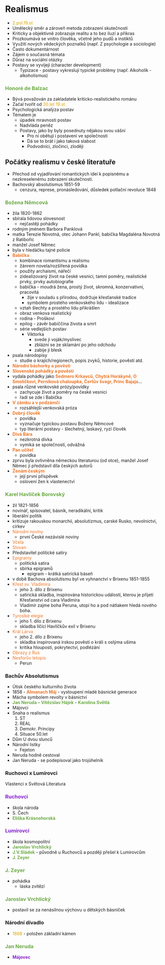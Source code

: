 # Realismus
* <span style="color: #DBA400">2.pol.19.st</span>
* Umělecký směr a zároveň metoda zobrazení skutečnosti
* Kriticky a objektivně zobrazuje realitu a to bez iluzí a příkras
* Prozkoumává se vnitro člověka, včetně jeho pudů a instiktů
* Využití nových vědeckých poznatků (např. Z psychologie a sociologie)
* Často dokumentárnost
* Zájem o současná témata
* Důraz na sociální otázky
* Postavy se vyvíjejí (character development)
  * Typizace - postavy vykreslují typické problémy (např. Alkoholik - alkoholismus)
 
### <span style="color: #6CAA46">**Honoré de Balzac**</span>
* Bývá považován za zakladatele kriticko-realistického románu
* Začal tvořit od <span style="color: #DBA400">30.let 19.st.</span>
* Psychologická analýza postav
* Tématem je 
  * úpadek mravnosti postav
  * Nadvláda peněz
  * Postavy, jako by byly posednuty nějakou svou vášní
    * Pro ní obětují i postavení ve společnosti
    * Dá se to brát i jako taková slabost
    * Podvodníci, zločinci, zloději

## Počátky realismu v české literatuře
* Přechod od vyjadřování romantických ideí k popisnému a nezkreselenému zobrazení skutečnosti.
* Bachovský absolutismus 1851-59
  * cenzura, represe, pronásledování, důsledek potlační revoluce 1848

### <span style="color: #6CAA46">**Božena Němcová**</span>
* žila 1820-1862
* sbírala lidovou slovesnost
  * nejčastěji pohádky
* rodným jménem Barbora Panklová
* matka Terezie Novotná, otec Johann Pankl, babička Magdaléna Novotná z Ratibořic
* manžel Josef Němec
* byla v hledáčku tajné policie
* <span style="color: #EC7627">**Babička**</span>
  * kombinace romantismu a realismu
  * žánrem novela/rozšířená povídka
  * použity archaismi, nářečí
  * zidealizovaný život na české vesnici, tamní poměry, realistické prvky, prvky autobiografie
  * babička - moudrá žena, prostý život, skromná, konzervativní, pracovitá
    * žije v souladu s přírodou, dodržuje křesťanské tradice
    * symbolem prostého venkovského lidu - idealizace
  * vztah šlechty a prostého lidu přikrášlen
  * obraz venkova realistický
  * rodina - Proškovi
  * epilog - závěr babiččina života a smrt
  * série vedlejších postav
    * Viktorka
      * svede ji voják/myslivec
      * zblázní se ze sklamání po jeho odchodu
      * zabije ji blesk
* psala národopisy
  * studie o krajích/regionech, popis zvyků, historie, pověstí atd.
* <span style="color: #EC7627">**Národní báchorky a pověsti**</span>
* <span style="color: #EC7627">**Slovenské pohádky a pověsti**</span>
* vydala pohádky jako <span style="color: #EC7627">**Sedmero Krkavců, Chytrá Horákyně, O Smolíčkovi, Perníková chaloupka, Čertův švagr, Princ Bajaja**</span>...
* psala různé venkovské prózy/povídky
  * zachycuje život a poměry na české vesnici
  * řadí se zde i Babička
* <span style="color: #EC7627">**V zámku a v podzámčí**</span>
  * rozsáhlejší venkovská próza
* <span style="color: #EC7627">**Dobrý člověk**</span>
  * povídka
  * vyznačuje typickou postavu Boženy Němcové
  * typ literární postavy - šlechetný, laskavý, ryzí člověk
* <span style="color: #EC7627">**Divá Bára**</span>
  * nezkrotná dívka
  * vymiká se společnosti, odvážná
* <span style="color: #EC7627">**Pan učitel**</span>
  * povídka
* zprvu byla ovlivněna německou literaturou (od otce), manžel Josef Němec ji představil díla českých autorů
* <span style="color: #EC7627">**Ženám českým**</span>
  * její první příspěvek
  * oslovení žen k vlastenectví




### <span style= "color: #6CAA46">Karel Havlíček Borovský</span>
* žil 1821-1856
* novinář, spisovatel, básník, neradikální, kritik
* liberální politik
* kritizuje rakouskou monarchii, absolutizmus, carské Rusko, nevolnictví, církev
* <span style="color: #EC7627">Národní noviny </span>
  * první České nezávislé noviny
* <span style="color: #EC7627">Včela</span>
* <span style="color: #EC7627">Slovan</span>
* Představitel politické satiry
* <span style="color: #EC7627">Epigramy</span>
  * politická satira
  * sbírka epigramů
    * epigram - krátká satirická báseň
* v době Bachova absolutismu byl ve vyhnanctví v Brixenu 1851-1855
* <span style="color: #EC7627">Křest sv. Vladimíra</span>
  * jeho 3. dílo z Brixenu
  * satirická skladba, inspirována historickou událostí, kterou je přijetí Křesťanství od cara Vladimíra
  * Vladimír zajme boha Peruna, utopí ho a pod nátlakem hledá nového boha.
* <span style="color: #EC7627">Tyroslké elegie</span>
  * jeho 1. dílo z Brixenu
  * skladba líčící Havlíčkův exil v Brixenu
* <span style="color: #EC7627">Král Lárva</span>
  * jeho 2. dílo z Brixenu
  * skladba inspirovaná irskou pověstí o králi s oslýma ušima
  * kritika hlouposti, pokrytectví, podlézání
* <span style="color: #EC7627">Obrazy z Rus</span>
* <span style="color: #EC7627">Nesforův letopis</span>
  * Perun

### Bachův Absolutismus
* Útisk českého kulturního života
* 1858 - <span style="color: #EC7627">**Almanach Máj**</span> - vystoupení mladé básnické generace
* Mácha symbolem revolty v básnictví
* <span style="color: #6CAA46">**Jan Neruda**</span> - <span style="color: #6CAA46">**Vítězslav Hájek**</span> - <span style="color: #6CAA46">**Karolína Světlá**</span>
* Májovci
* Snaha o realismus
  1. ST
  2. REAL
  3. Demokr. Principy
  4. Situace 50.let
* Dům U dvou slunců
* Národní listky
  * Fejeton
* Neruda hodně cestoval
* Jan Neruda - se podepisoval jako trojúhelník

### Ruchovci x Lumírovci
 Vlastenci x Světová Literatura
### <span style="color: #8422ce">**Ruchovci**</span>
* škola národa
* S. Čech
* <span style="color: #6CAA46">**Eliška Krásnohorská**</span>
### <span style="color: #8422ce">**Lumírovci**</span>
* škola kosmopolitní
* <span style="color: #6CAA46">**Jaroslav Vrchlický**</span>
* <span style="color: #6CAA46">**J.V.Sládek**</span> - původně u Ruchovců a později přešel k Lumírovcům
* <span style="color: #6CAA46">**J. Zeyer**</span>
### <span style="color: #6CAA46">**J. Zeyer**</span>
* pohádka
  * láska zvítězí
### <span style="color: #6CAA46">**Jaroslav Vrchlický**</span>
* postavil se za nenásilnou výchovu u dětských básniček
### Národní divadlo
* <span style="color: #DBA400">1868</span> - položen základní kámen
### <span style="color: #6CAA46">**Jan Neruda**</span>
* <span style="color: #8422ce">**Májovec**</span>